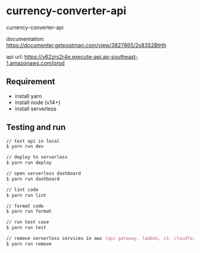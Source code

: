 # currency-converter-api

currency-converter-api

documentation: <https://documenter.getpostman.com/view/3827865/2s83S2BtHh>

api url: <https://v62zrs2r4e.execute-api.ap-southeast-1.amazonaws.com/prod>

## Requirement

- install yarn
- install node (v14+)
- install serverless

## Testing and run

```zsh
// test api in local
$ yarn run dev

// deploy to serverless
$ yarn run deploy

// open serverless dashboard
$ yarn run dashboard

// lint code
$ yarn run lint

// format code
$ yarn run format

// run test case
$ yarn run test

// remove serverless services in aws (api gateway, lambda, s3, cloudformation)
$ yarn run remove
```
